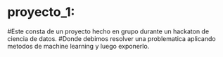 # proyecto_1:
#Este consta de un proyecto hecho en grupo durante un hackaton de ciencia de datos.
#Donde debimos resolver una problematica aplicando metodos de machine learning y luego exponerlo.
